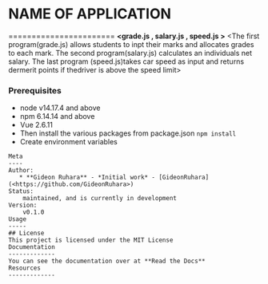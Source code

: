 # NAME OF APPLICATION
=======================
**<grade.js , salary.js , speed.js >** 
<The first program(grade.js) allows students to inpt their marks and allocates grades to each mark. The second program(salary.js) calculates an individuals net salary. The last program (speed.js)takes car speed as input and returns dermerit points if thedriver is above the speed limit>

### Prerequisites
* node v14.17.4 and above
* npm 6.14.14 and above
* Vue 2.6.11
* Then install the various packages from package.json `npm install`
* Create environment variables
```
Meta
----
Author:
   * **Gideon Ruhara** - *Initial work* - [GideonRuhara](<https://github.com/GideonRuhara>)
Status:
    maintained, and is currently in development
Version:
    v0.1.0
Usage
-----
## License
This project is licensed under the MIT License
Documentation
-------------
You can see the documentation over at **Read the Docs**
Resources
-------------







